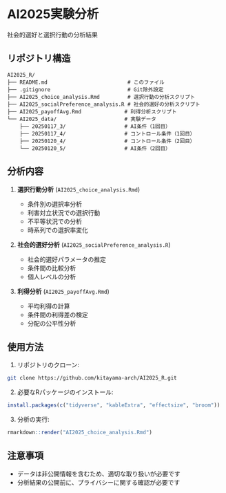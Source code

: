 # AI2025実験分析

社会的選好と選択行動の分析結果

## リポジトリ構造

```
AI2025_R/
├── README.md                          # このファイル
├── .gitignore                         # Git除外設定
├── AI2025_choice_analysis.Rmd         # 選択行動の分析スクリプト
├── AI2025_socialPreference_analysis.R # 社会的選好の分析スクリプト
├── AI2025_payoffAvg.Rmd              # 利得分析スクリプト
└── AI2025_data/                      # 実験データ
    ├── 20250117_3/                   # AI条件（1回目）
    ├── 20250117_4/                   # コントロール条件（1回目）
    ├── 20250120_4/                   # コントロール条件（2回目）
    └── 20250120_5/                   # AI条件（2回目）
```

## 分析内容

1. **選択行動分析** (`AI2025_choice_analysis.Rmd`)
   - 条件別の選択率分析
   - 利害対立状況での選択行動
   - 不平等状況での分析
   - 時系列での選択率変化

2. **社会的選好分析** (`AI2025_socialPreference_analysis.R`)
   - 社会的選好パラメータの推定
   - 条件間の比較分析
   - 個人レベルの分析

3. **利得分析** (`AI2025_payoffAvg.Rmd`)
   - 平均利得の計算
   - 条件間の利得差の検定
   - 分配の公平性分析

## 使用方法

1. リポジトリのクローン:
```bash
git clone https://github.com/kitayama-arch/AI2025_R.git
```

2. 必要なRパッケージのインストール:
```r
install.packages(c("tidyverse", "kableExtra", "effectsize", "broom"))
```

3. 分析の実行:
```r
rmarkdown::render("AI2025_choice_analysis.Rmd")
```

## 注意事項

- データは非公開情報を含むため、適切な取り扱いが必要です
- 分析結果の公開前に、プライバシーに関する確認が必要です
